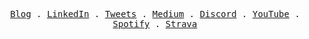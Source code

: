 <p align="center">
  <samp>
    <a href="https://johnphilip.dev/articles">Blog</a> .
    <a href="https://www.linkedin.com/in/amjohnphilip">LinkedIn</a> .
    <a href="https://www.twitter.com/amjohnphilip">Tweets</a> .
    <a href="https://amjohnphilip.medium.com/">Medium</a> .
    <a href="https://discordapp.com/users/Johnphilip#5036">Discord</a> .
    <a href="https://www.youtube.com/@dxphilo">YouTube</a> .
    <a href="https://open.spotify.com/user/31uffwl7lnb4c25eummff3sbyoyu">Spotify</a> .
    <a href="https://www.strava.com/athletes/107180498">Strava</a>
  </samp>
</p>
